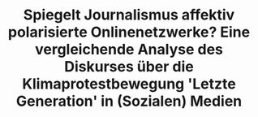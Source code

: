 ---
id: "letztegeneration"
title: "Spiegelt Journalismus affektiv polarisierte Onlinenetzwerke? Eine vergleichende Analyse des Diskurses über die Klimaprotestbewegung 'Letzte Generation' in (Sozialen) Medien"
title_project: "Spiegelt Journalismus affektiv polarisierte Onlinenetzwerke? Eine vergleichende Analyse des Diskurses über die Klimaprotestbewegung 'Letzte Generation' in (Sozialen) Medien"
title_short: "#LetzteGeneration: Cross-mediale Analyse"
period: "Apr 23 – Mär 24 (12 Monate)" 
round: "2"
lecture2go: "66912"
uhh_url: "https://www.hcl.uni-hamburg.de/ddlitlab/data-literacy-studierendenprojekte/zweite-foerderrunde/letztegeneration.html"
students: "Louisa Pröschel, Alexandra Herdt, Gesche Gertz"
mentor: "Hendrik Meyer"
text: |
    Während die Wissenschaft die Notwendigkeit des Handelns angesichts der Klimakrise betont, kommen die politischen Bemühungen zur Eindämmung des Klimawandels zu langsam voran. Infolgedessen wurden in den letzten Jahren zahlreiche Klimaprotestbewegungen gegründet – von Fridays-for-Future, über Ende Gelände bis Extinction Rebellion. Eine davon stach jedoch in der jüngsten deutschen Medienberichterstattung besonders hervor. In unserem Forschungsprojekt widmen wir uns dem Diskurs über die Klimaprotestgruppe „Die Letzte Generation”, die besonders im Jahr 2022 begann, mit ihrer disruptiven Form des Protests erfolgreich (mediale) Aufmerksamkeit zu generieren. Zu Protestaktionen der „Letzten Generation” zählen unter anderem das Festkleben von Aktivist:innen auf Straßen oder das Bewerfen der Glasscheiben berühmter Kunstwerke mit Essen oder Farbe. Auch andere Aktionen wie das Boykottieren fossiler Infrastruktur übt die Klimaprotestgruppe aus, um auf ihre politischen Forderungen aufmerksam zu machen. Diese Aktionen scheinen dabei im öffentlichen Diskurs oftmals als polarisiert oder polarisierend beschrieben zu werden.

    Trotz kontinuierlicher öffentlicher und medialer Aufmerksamkeit und einem kontroversen öffentlichen Diskurs gibt es bislang wenige Forschungsprojekte, die sich systematisch der Frage annähern, inwiefern die Debatte um die „Letzte Generation” polarisiert ist. Unser Projekt versucht, diese Frage aus einer kommunikationswissenschaftlichen Perspektive zu erschließen. Dafür sollen der deutschsprachige Twitter-Diskurs sowie die Medienberichterstattung zur “Letzten Generation” vergleichend analysiert werden, um herauszufinden, inwiefern die Struktur und Inhalte jener Diskurse (affektiv) polarisiert sind. 

    Ebenso sollen medien- und plattformübergreifende Zusammenhänge zwischen der Twitter- und der Nachrichtendebatte über die „Letzte Generation” identifiziert werden. Dieses Projekt zielt somit auf Fragen gesellschaftlicher Aushandlungsfähigkeit und Deliberation ab: Wird Berichterstattung von vermeintlich polarisierten Onlinedebatten getrieben? Gelingt es Journalist:innen, eigene thematische und inhaltliche Akzente zu setzen? Sorgen vermeintlich polarisierende Protestbewegungen für eine Art „ansteckender“, plattformübergreifender Medienaufmerksamkeit? Und führt das schlussendlich zu einem produktiven Diskurs über eine notwendige ökologische Transformation oder lediglich zu einer emotionalisierten, inhaltsleeren und identitätsbasierten Debatte in Journalismus und Sozialen Medien?  
  
    ## Datengetriebener Forschungsansatz     

    Das Projekt adressiert die Herausforderung eines polarisierten Diskurses in den deutschsprachigen Sozialen Medien und Nachrichten. Um diesen zu analysieren, setzen wir auf einen Lösungsansatz, der Netzwerkanalysen mit manueller und automatisierter Inhaltsanalyse kombiniert. Unser datengetriebener Ansatz zielt darauf ab, den Online Diskurs zu untersuchen und zu verstehen, wer in diesem zu Wort kommt und welche Frames verwendet werden (Wie wird über „Die Letzte Generation” gesprochen?). Durch die Kombination von Social Media- und Nachrichtendiskurs-Analysen wählen wir einen innovativen und cross-medialen Forschungsansatz, der zu diesem Fragenkomplex – zumindest nach unserem Wissen – so noch nicht durchgeführt wurde.  

    In einem ersten Schritt untersuchen wir unseren generierten Twitter-Datensatz, bestehend aus 1.444.428 Tweets erhoben im gesamten Jahr 2022 mithilfe automatisiert-gestützter qualitativer Inhaltsanalysen nach den wichtigsten Frames. Diese sollen in einem nächsten Schritt genutzt werden, um einen algorithmischen Transformer-basierten Classifier zu bauen, der in der Lage sein wird, Frames zur „Letzten Generation” automatisiert zu erkennen. Mithilfe dieses Classifiers werden wir dann überprüfen, inwiefern sich Frames auf Twitter und in der Medienberichterstattung widerspiegeln.  

    Dieses Projekt ist angegliedert an ein Forschungsvorhaben am The New Institute Hamburg, welches sich mit der Polarisierung von Nachhaltigkeits- und Klimadebatten auseinandersetzt. So hoffen wir – sowie durch Informations-/Workshop-/Outreach-Veranstaltungen mit journalistischen und (zivil-)gesellschaftlichen Organisationen – die generierten Erkenntnisse auch einer breiteren Öffentlichkeit sichtbar zu machen.

image: "https://www.hcl.uni-hamburg.de/17274530/stefan-mueller-733x414-11b365f353117a5e75b4a21eae32d65336e71f20.jpg"
image_credit: "Stefan Müller"
---